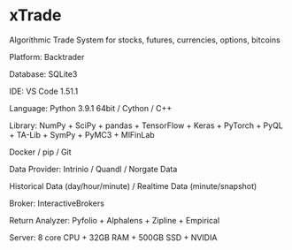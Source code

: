# xTrade

Algorithmic Trade System for stocks, futures, currencies, options, bitcoins

Platform: Backtrader

Database: SQLite3

IDE: VS Code 1.51.1

Language: Python 3.9.1 64bit / Cython / C++

Library: NumPy + SciPy + pandas + TensorFlow + Keras + PyTorch + PyQL + TA-Lib + SymPy + PyMC3 + MlFinLab

Docker / pip / Git

Data Provider: Intrinio / Quandl / Norgate Data

Historical Data (day/hour/minute) / Realtime Data (minute/snapshot)

Broker: InteractiveBrokers

Return Analyzer: Pyfolio + Alphalens + Zipline + Empirical

Server: 8 core CPU + 32GB RAM + 500GB SSD + NVIDIA
